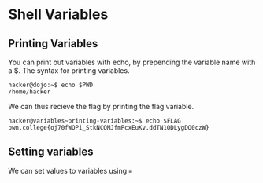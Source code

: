 # Shell Variables
## Printing Variables 
You can print out variables with echo, by prepending the variable name with a $.
The syntax for printing variables.
```
hacker@dojo:~$ echo $PWD
/home/hacker
```
We can thus recieve the flag by printing the flag variable.
```
hacker@variables~printing-variables:~$ echo $FLAG
pwn.college{oj70fWOPi_StkNCOMJfmPcxEuKv.ddTN1QDLygDO0czW}
```
## Setting variables
We can set values to variables using ```=```

